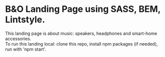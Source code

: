 # B&O Landing Page using SASS, BEM, Lintstyle.
This landing page is about music: speakers, headphones and smart-home accessories.
<br>
To run this landing local: clone this repo, install npm packages (if needed), run with 'npm start'.
